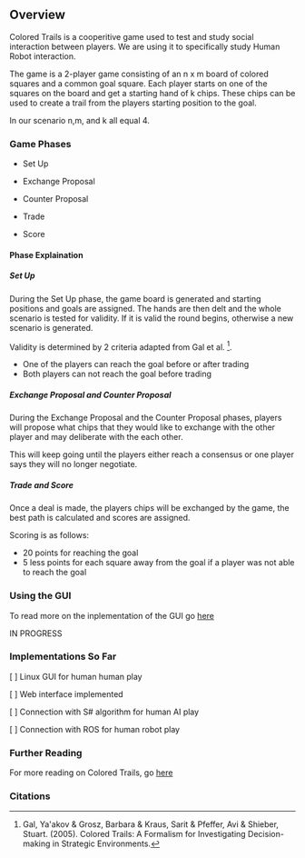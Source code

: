 ## Overview

Colored Trails is a cooperitive game used to test and study social interaction between players. We are using it to specifically study Human Robot interaction.

The game is a 2-player game consisting of an n x m board of colored squares and a common goal square. Each player starts on one of the squares on the board and get a starting hand of k chips. These chips can be used to create a trail from the players starting position to the goal.

In our scenario n,m, and k all equal 4.

### Game Phases

- Set Up

- Exchange Proposal

- Counter Proposal

- Trade

- Score

#### Phase Explaination

##### Set Up

During the Set Up phase, the game board is generated and starting positions and goals are assigned. The hands are then delt and the whole scenario is tested for validity. If it is valid the round begins, otherwise a new scenario is generated.

Validity is determined by 2 criteria adapted from Gal et al. [^1].

- One of the players can reach the goal before or after trading
- Both players can not reach the goal before trading

##### Exchange Proposal and Counter Proposal

During the Exchange Proposal and the Counter Proposal phases, players will propose what chips that they would like to exchange with the other player and may deliberate with the each other.

This will keep going until the players either reach a consensus or one player says they will no longer negotiate.

##### Trade and Score

Once a deal is made, the players chips will be exchanged by the game, the best path is calculated and scores are assigned.

Scoring is as follows:

- 20 points for reaching the goal
- 5 less points for each square away from the goal if a player was not able to reach the goal

### Using the GUI

To read more on the inplementation of the GUI go [here](colored_trails/framework.md)

IN PROGRESS

### Implementations So Far

[ ] Linux GUI for human human play

[ ] Web interface implemented

[ ] Connection with S# algorithm for human AI play

[ ] Connection with ROS for human robot play

### Further Reading

For more reading on Colored Trails, go [here](colored_trails/further_readings.md)

### Citations

[^1]: Gal, Ya'akov & Grosz, Barbara & Kraus, Sarit & Pfeffer, Avi & Shieber, Stuart. (2005). Colored Trails: A Formalism for Investigating Decision-making in Strategic Environments.
